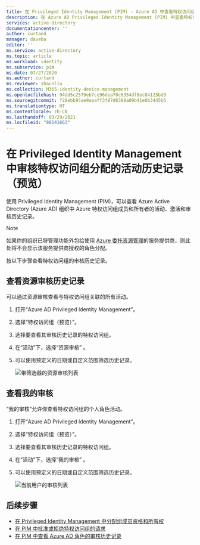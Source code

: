 ```yaml
---
title: 在 Privileged Identity Management (PIM) - Azure AD 中查看特权访问组分配的审核历史记录 | Microsoft Docs
description: 在 Azure AD Privileged Identity Management (PIM) 中查看特权访问组分配的活动和审核历史记录。
services: active-directory
documentationcenter: ''
author: curtand
manager: daveba
editor: ''
ms.service: active-directory
ms.topic: article
ms.workload: identity
ms.subservice: pim
ms.date: 07/27/2020
ms.author: curtand
ms.reviewer: shaunliu
ms.collection: M365-identity-device-management
ms.openlocfilehash: 94dd5c2579eb7ce96dea70c6354df8ec84125bd9
ms.sourcegitcommit: f28ebb95ae9aaaff3f87d8388a09b41e0b3445b5
ms.translationtype: HT
ms.contentlocale: zh-CN
ms.lasthandoff: 03/29/2021
ms.locfileid: "88141663"
---
```

# <a name="audit-activity-history-for-privileged-access-group-assignments-preview-in-privileged-identity-management"></a>在 Privileged Identity Management 中审核特权访问组分配的活动历史记录（预览）

使用 Privileged Identity Management (PIM)，可以查看 Azure Active Directory (Azure AD) 组织中 Azure 特权访问组成员和所有者的活动、激活和审核历史记录。

> [!NOTE]
> 如果你的组织已将管理功能外包给使用 [Azure 委托资源管理](../../lighthouse/concepts/azure-delegated-resource-management.md)的服务提供商，则此处将不会显示该服务提供商授权的角色分配。

按以下步骤查看特权访问组的审核历史记录。

## <a name="view-resource-audit-history"></a>查看资源审核历史记录

可以通过资源审核查看与特权访问组关联的所有活动。

1. 打开“Azure AD Privileged Identity Management”。

1. 选择“特权访问组（预览）”。

1. 选择要查看其审核历史记录的特权访问组。

1. 在“活动”下，选择“资源审核” 。

1. 可以使用预定义的日期或自定义范围筛选历史记录。

    ![带筛选器的资源审核列表](media/groups-audit/groups-resource-audit.png)

## <a name="view-my-audit"></a>查看我的审核

“我的审核”允许你查看特权访问组的个人角色活动。

1. 打开“Azure AD Privileged Identity Management”。

1. 选择“特权访问组（预览）”。

1. 选择要查看其审核历史记录的特权访问组。

1. 在“活动”下，选择“我的审核” 。

1. 可以使用预定义的日期或自定义范围筛选历史记录。

    ![当前用户的审核列表](media/azure-pim-resource-rbac/my-audit-time.png)

## <a name="next-steps"></a>后续步骤

- [在 Privileged Identity Management 中分配组成员资格和所有权](groups-assign-member-owner.md)
- [在 PIM 中批准或拒绝特权访问组的请求](groups-approval-workflow.md)
- [在 PIM 中查看 Azure AD 角色的审核历史记录](groups-audit.md)

